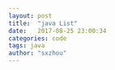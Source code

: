 ```yaml
---
layout: post
title:  "java List"
date:   2017-08-25 23:00:34
categories: code
tags: java
author: "sxzhou"
---
```

